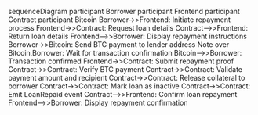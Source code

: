 sequenceDiagram
    participant Borrower
    participant Frontend
    participant Contract
    participant Bitcoin
    Borrower->>Frontend: Initiate repayment process
    Frontend->>Contract: Request loan details
    Contract-->>Frontend: Return loan details
    Frontend-->>Borrower: Display repayment instructions
    Borrower->>Bitcoin: Send BTC payment to lender address
    Note over Bitcoin,Borrower: Wait for transaction confirmation
    Bitcoin-->>Borrower: Transaction confirmed
    Frontend->>Contract: Submit repayment proof
    Contract->>Contract: Verify BTC payment
    Contract->>Contract: Validate payment amount and recipient
    Contract->>Contract: Release collateral to borrower
    Contract->>Contract: Mark loan as inactive
    Contract->>Contract: Emit LoanRepaid event
    Contract-->>Frontend: Confirm loan repayment
    Frontend-->>Borrower: Display repayment confirmation
